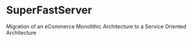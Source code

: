 # SuperFastServer
Migration of an eCommerce Monolithic Architecture to a Service Oriented Architecture
